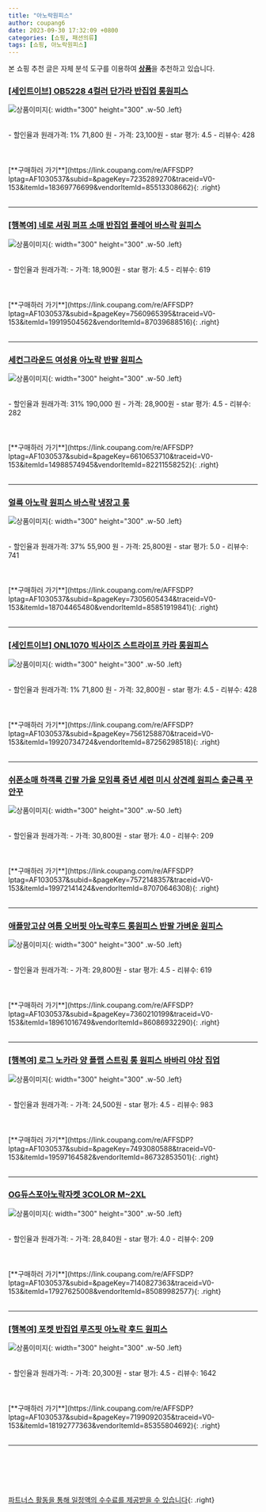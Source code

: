 ```yaml
---
title: "아노락원피스"
author: coupang6
date: 2023-09-30 17:32:09 +0800
categories: [쇼핑, 패션의류]
tags: [쇼핑, 아노락원피스]
---
```


본 쇼핑 추천 글은 자체 분석 도구를 이용하여 [**상품**](https://link.coupang.com/a/bao1ui)을 추천하고 있습니다.

### [[세인트이브] OB5228 4컬러 단가라 반집업 롱원피스](https://link.coupang.com/re/AFFSDP?lptag=AF1030537&subid=&pageKey=7235289270&traceid=V0-153&itemId=18369776699&vendorItemId=85513308662)

![상품이미지](https://thumbnail8.coupangcdn.com/thumbnails/remote/230x230ex/image/vendor_inventory/e592/894e08ee18191feef585bf999a409057c7daa4cb0dfb1043b15f405a86ba.jpg){: width="300" height="300" .w-50 .left}


<br>
- 할인율과 원래가격: 1%  71,800   원
- 가격: 23,100원
- star 평가: 4.5
- 리뷰수: 428
<br>
<br>
<br>
<br>
[**구매하러 가기**](https://link.coupang.com/re/AFFSDP?lptag=AF1030537&subid=&pageKey=7235289270&traceid=V0-153&itemId=18369776699&vendorItemId=85513308662){: .right}
<br>
<br>

---

### [[행복여] 네로 셔링 퍼프 소매 반집업 플레어 바스락 원피스](https://link.coupang.com/re/AFFSDP?lptag=AF1030537&subid=&pageKey=7560965395&traceid=V0-153&itemId=19919504562&vendorItemId=87039688516)

![상품이미지](https://thumbnail8.coupangcdn.com/thumbnails/remote/230x230ex/image/vendor_inventory/2d86/fff130cf54e2c62f7b6a36dd4651b41343f506bb94f917826bed90b2c265.jpg){: width="300" height="300" .w-50 .left}


<br>
- 할인율과 원래가격: 
- 가격: 18,900원
- star 평가: 4.5
- 리뷰수: 619
<br>
<br>
<br>
<br>
[**구매하러 가기**](https://link.coupang.com/re/AFFSDP?lptag=AF1030537&subid=&pageKey=7560965395&traceid=V0-153&itemId=19919504562&vendorItemId=87039688516){: .right}
<br>
<br>

---

### [세컨그라운드 여성용 아노락 반팔 원피스](https://link.coupang.com/re/AFFSDP?lptag=AF1030537&subid=&pageKey=6610653710&traceid=V0-153&itemId=14988574945&vendorItemId=82211558252)

![상품이미지](https://thumbnail6.coupangcdn.com/thumbnails/remote/230x230ex/image/rs_quotation_api/hxcc2qet/a72acb8cdc204c098cc0390acd9485f4.jpg){: width="300" height="300" .w-50 .left}


<br>
- 할인율과 원래가격: 31%  190,000   원
- 가격: 28,900원
- star 평가: 4.5
- 리뷰수: 282
<br>
<br>
<br>
<br>
[**구매하러 가기**](https://link.coupang.com/re/AFFSDP?lptag=AF1030537&subid=&pageKey=6610653710&traceid=V0-153&itemId=14988574945&vendorItemId=82211558252){: .right}
<br>
<br>

---

### [얼룩 아노락 원피스 바스락 냉장고 롱](https://link.coupang.com/re/AFFSDP?lptag=AF1030537&subid=&pageKey=7305605434&traceid=V0-153&itemId=18704465480&vendorItemId=85851919841)

![상품이미지](https://thumbnail10.coupangcdn.com/thumbnails/remote/230x230ex/image/vendor_inventory/df2c/8751b112242af758286292b8f46b69db166aef65981c2ed063c17789d9f4.jpg){: width="300" height="300" .w-50 .left}


<br>
- 할인율과 원래가격: 37%  55,900   원
- 가격: 25,800원
- star 평가: 5.0
- 리뷰수: 741
<br>
<br>
<br>
<br>
[**구매하러 가기**](https://link.coupang.com/re/AFFSDP?lptag=AF1030537&subid=&pageKey=7305605434&traceid=V0-153&itemId=18704465480&vendorItemId=85851919841){: .right}
<br>
<br>

---

### [[세인트이브] ONL1070 빅사이즈 스트라이프 카라 롱원피스](https://link.coupang.com/re/AFFSDP?lptag=AF1030537&subid=&pageKey=7561258870&traceid=V0-153&itemId=19920734724&vendorItemId=87256298518)

![상품이미지](https://thumbnail9.coupangcdn.com/thumbnails/remote/230x230ex/image/vendor_inventory/7209/8127d9ee4c2e49b836084f50b00698170744a896cb4b21a2b076be2f5401.jpg){: width="300" height="300" .w-50 .left}


<br>
- 할인율과 원래가격: 1%  71,800   원
- 가격: 32,800원
- star 평가: 4.5
- 리뷰수: 428
<br>
<br>
<br>
<br>
[**구매하러 가기**](https://link.coupang.com/re/AFFSDP?lptag=AF1030537&subid=&pageKey=7561258870&traceid=V0-153&itemId=19920734724&vendorItemId=87256298518){: .right}
<br>
<br>

---

### [쉬폰소매 하객룩 긴팔 가을 모임룩 중년 세련 미시 상견례 원피스 출근룩 꾸안꾸](https://link.coupang.com/re/AFFSDP?lptag=AF1030537&subid=&pageKey=7572148357&traceid=V0-153&itemId=19972141424&vendorItemId=87070646308)

![상품이미지](https://thumbnail10.coupangcdn.com/thumbnails/remote/230x230ex/image/vendor_inventory/e50f/b09e6775cac1a6eecfe7bde40ed664b2619756d44edf6103469028ba0658.jpg){: width="300" height="300" .w-50 .left}


<br>
- 할인율과 원래가격: 
- 가격: 30,800원
- star 평가: 4.0
- 리뷰수: 209
<br>
<br>
<br>
<br>
[**구매하러 가기**](https://link.coupang.com/re/AFFSDP?lptag=AF1030537&subid=&pageKey=7572148357&traceid=V0-153&itemId=19972141424&vendorItemId=87070646308){: .right}
<br>
<br>

---

### [애플망고샵 여름 오버핏 아노락후드 롱원피스 반팔 가벼운 원피스](https://link.coupang.com/re/AFFSDP?lptag=AF1030537&subid=&pageKey=7360210199&traceid=V0-153&itemId=18961016749&vendorItemId=86086932290)

![상품이미지](https://thumbnail6.coupangcdn.com/thumbnails/remote/230x230ex/image/vendor_inventory/46d6/eac6a0bd9bdde99025538205ef0d2ae3423b9f2c4a8ff91ed0752eec0fc2.jpg){: width="300" height="300" .w-50 .left}


<br>
- 할인율과 원래가격: 
- 가격: 29,800원
- star 평가: 4.5
- 리뷰수: 619
<br>
<br>
<br>
<br>
[**구매하러 가기**](https://link.coupang.com/re/AFFSDP?lptag=AF1030537&subid=&pageKey=7360210199&traceid=V0-153&itemId=18961016749&vendorItemId=86086932290){: .right}
<br>
<br>

---

### [[행복여] 로그 노카라 양 플랩 스트링 롱 원피스 바바리 야상 집업](https://link.coupang.com/re/AFFSDP?lptag=AF1030537&subid=&pageKey=7493080588&traceid=V0-153&itemId=19597164582&vendorItemId=86732853501)

![상품이미지](https://thumbnail7.coupangcdn.com/thumbnails/remote/230x230ex/image/vendor_inventory/b205/14e21840217c22aba9825f00975cdd55b881a49698f3b05d65e29083e9f6.jpg){: width="300" height="300" .w-50 .left}


<br>
- 할인율과 원래가격: 
- 가격: 24,500원
- star 평가: 4.5
- 리뷰수: 983
<br>
<br>
<br>
<br>
[**구매하러 가기**](https://link.coupang.com/re/AFFSDP?lptag=AF1030537&subid=&pageKey=7493080588&traceid=V0-153&itemId=19597164582&vendorItemId=86732853501){: .right}
<br>
<br>

---

### [OG듀스포아노락자켓 3COLOR M~2XL](https://link.coupang.com/re/AFFSDP?lptag=AF1030537&subid=&pageKey=7140827363&traceid=V0-153&itemId=17927625008&vendorItemId=85089982577)

![상품이미지](https://thumbnail10.coupangcdn.com/thumbnails/remote/230x230ex/image/vendor_inventory/4cf4/62585861564404ca703534212771f6cc10f8ffd9ec97c01e30b0639cb166.jpg){: width="300" height="300" .w-50 .left}


<br>
- 할인율과 원래가격: 
- 가격: 28,840원
- star 평가: 4.0
- 리뷰수: 209
<br>
<br>
<br>
<br>
[**구매하러 가기**](https://link.coupang.com/re/AFFSDP?lptag=AF1030537&subid=&pageKey=7140827363&traceid=V0-153&itemId=17927625008&vendorItemId=85089982577){: .right}
<br>
<br>

---

### [[행복여] 포켓 반집업 루즈핏 아노락 후드 원피스](https://link.coupang.com/re/AFFSDP?lptag=AF1030537&subid=&pageKey=7199092035&traceid=V0-153&itemId=18192777363&vendorItemId=85355804692)

![상품이미지](https://thumbnail7.coupangcdn.com/thumbnails/remote/230x230ex/image/vendor_inventory/0b6d/c3f5050072bcf7fd16223d2dfb51d4a0f4bc7636d47696d95e32206c77f6.jpg){: width="300" height="300" .w-50 .left}


<br>
- 할인율과 원래가격: 
- 가격: 20,300원
- star 평가: 4.5
- 리뷰수: 1642
<br>
<br>
<br>
<br>
[**구매하러 가기**](https://link.coupang.com/re/AFFSDP?lptag=AF1030537&subid=&pageKey=7199092035&traceid=V0-153&itemId=18192777363&vendorItemId=85355804692){: .right}
<br>
<br>

---
<br><br><br><br><br> [파트너스 활동을 통해 일정액의 수수료를 제공받을 수 있습니다](https://link.coupang.com/a/bao1ui){: .right}